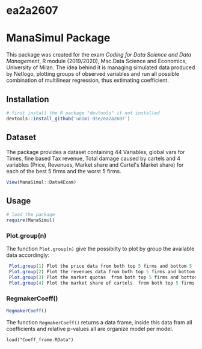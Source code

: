 
# ea2a2607
<h1 align="leftr">ManaSimul Package </h1> 

This package was created for the exam _Coding for Data Science and Data Management_, R module (2019/2020), Msc.Data Science and Economics, University of Milan.
The idea behind it is managing simulated data produced by Netlogo, plotting groups of observed variables and run all possible combination of multilinear regression, thus extimating coefficient. 

## Installation

```R
# first install the R package "devtools" if not installed
devtools::install_github('unimi-dse/ea2a2607')
```

## Dataset

The package provides a dataset containing 44 Variables,  global vars for Times, fine based Tax revenue, Total damage caused by cartels and 4 variables (Price, Revenues, Market share and Cartel's Market share) for each of the best 5 firms and the worst 5 firms.  

```R
View(ManaSimul::Data4Exam)
```

## Usage

```R
# load the package
require(ManaSimul)
```

### Plot.group(n)

The function `Plot.group(n)` give the possibilty to plot by group the available data accordingly:
```R
 Plot.group(1) Plot the price data from both top 5 firms and bottom 5 firms 
 Plot.group(2) Plot the revenues data from both top 5 firms and bottom 5 firms
 Plot.group(3) Plot the market quotas  from both top 5 firms and bottom 5 firms
 Plot.group(4) Plot the market share of cartels  from both top 5 firms and bottom 5 firms.
```


### RegmakerCoeff()


```R
RegmakerCoeff()
```

The function `RegmakerCoeff()` returns a data frame, inside this data fram all coefficients and relative p-values all are organize model per model.

```R{r load Coeff_frame, include=FALSE}
load("Coeff_frame.RData")

